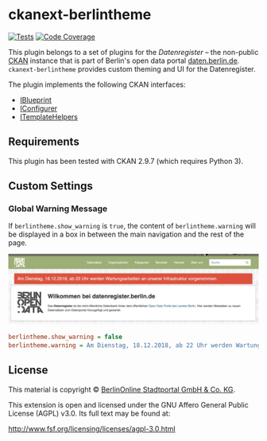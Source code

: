 # ckanext-berlintheme

[![Tests](https://github.com/berlinonline/ckanext-berlintheme/workflows/Tests/badge.svg?branch=master)](https://github.com/berlinonline/ckanext-berlintheme/actions)
[![Code Coverage](http://codecov.io/github/berlinonline/ckanext-berlintheme/coverage.svg?branch=master)](http://codecov.io/github/berlinonline/ckanext-berlintheme?branch=master)

This plugin belongs to a set of plugins for the _Datenregister_ – the non-public [CKAN](https://ckan.org) instance that is part of Berlin's open data portal [daten.berlin.de](https://daten.berlin.de).
`ckanext-berlintheme` provides custom theming and UI for the Datenregister.

The plugin implements the following CKAN interfaces:

- [IBlueprint](http://docs.ckan.org/en/latest/extensions/plugin-interfaces.html#ckan.plugins.interfaces.IBlueprint)
- [IConfigurer](http://docs.ckan.org/en/latest/extensions/plugin-interfaces.html#ckan.plugins.interfaces.IConfigurer)
- [ITemplateHelpers](http://docs.ckan.org/en/latest/extensions/plugin-interfaces.html#ckan.plugins.interfaces.ITemplateHelpers)

## Requirements

This plugin has been tested with CKAN 2.9.7 (which requires Python 3).

## Custom Settings

### Global Warning Message

If `berlintheme.show_warning` is `true`, the content of `berlintheme.warning` will be displayed in a box in between the main navigation and the rest of the page.

![Screenshot of the Datenregister showing a warning message about upcoming maintenance work](images/screenshot_warning.png "Screenshot of the Datenregister showing a warning message about upcoming maintenance work")


```ini
berlintheme.show_warning = false
berlintheme.warning = Am Dienstag, 18.12.2018, ab 22 Uhr werden Wartungsarbeiten an unserer Infrastruktur vorgenommen.
```

## License

This material is copyright © [BerlinOnline Stadtportal GmbH & Co. KG](https://www.berlinonline.net/).

This extension is open and licensed under the GNU Affero General Public License (AGPL) v3.0.
Its full text may be found at:

http://www.fsf.org/licensing/licenses/agpl-3.0.html
